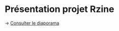 # Présentation projet Rzine

-> [Consulter le diaporama](https://huguespecout.github.io/projet_rzine/)

